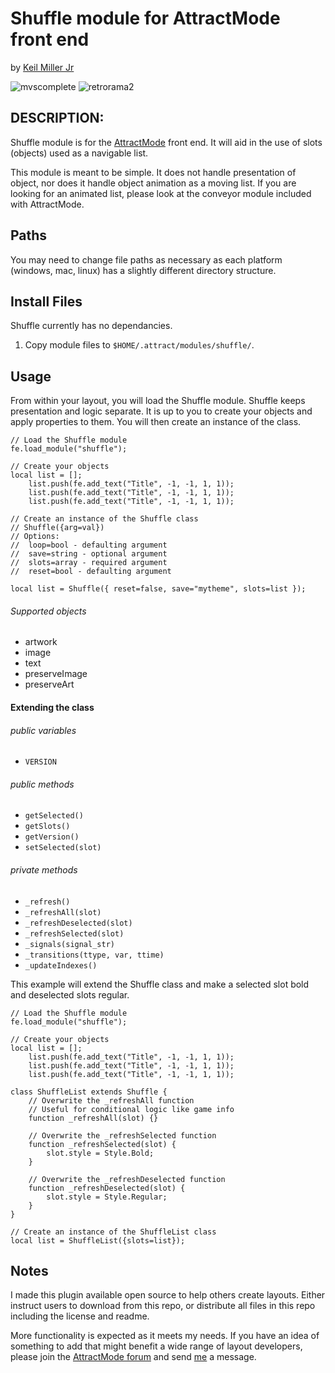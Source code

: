 # Shuffle module for AttractMode front end

by [Keil Miller Jr](http://keilmillerjr.com)

![mvscomplete](mvscomplete.gif)
![retrorama2](retrorama2.gif)

## DESCRIPTION:

Shuffle module is for the [AttractMode](http://attractmode.org) front end. It will aid in the use of slots (objects) used as a navigable list.

This module is meant to be simple. It does not handle presentation of object, nor does it handle object animation as a moving list. If you are looking for an animated list, please look at the conveyor module included with AttractMode.

## Paths

You may need to change file paths as necessary as each platform (windows, mac, linux) has a slightly different directory structure.

## Install Files

Shuffle currently has no dependancies.

1. Copy module files to `$HOME/.attract/modules/shuffle/`.

## Usage

From within your layout, you will load the Shuffle module. Shuffle keeps presentation and logic separate. It is up to you to create your objects and apply properties to them. You will then create an instance of the class.

```squirrel
// Load the Shuffle module
fe.load_module("shuffle");

// Create your objects
local list = [];
	list.push(fe.add_text("Title", -1, -1, 1, 1));
	list.push(fe.add_text("Title", -1, -1, 1, 1));
	list.push(fe.add_text("Title", -1, -1, 1, 1));

// Create an instance of the Shuffle class
// Shuffle({arg=val})
// Options:
//  loop=bool - defaulting argument
// 	save=string - optional argument
// 	slots=array - required argument
// 	reset=bool - defaulting argument

local list = Shuffle({ reset=false, save="mytheme", slots=list });
```

###### Supported objects

* artwork
* image
* text
* preserveImage
* preserveArt

#### Extending the class

###### public variables

* ```VERSION```

###### public methods

* ```getSelected()```
* ```getSlots()```
* ```getVersion()```
* ```setSelected(slot)```

###### private methods

* ```_refresh()```
* ```_refreshAll(slot)```
* ```_refreshDeselected(slot)```
* ```_refreshSelected(slot)```
* ```_signals(signal_str)```
* ```_transitions(ttype, var, ttime)```
* ```_updateIndexes()```

This example will extend the Shuffle class and make a selected slot bold and deselected slots regular.

```squirrel
// Load the Shuffle module
fe.load_module("shuffle");

// Create your objects
local list = [];
	list.push(fe.add_text("Title", -1, -1, 1, 1));
	list.push(fe.add_text("Title", -1, -1, 1, 1));
	list.push(fe.add_text("Title", -1, -1, 1, 1));

class ShuffleList extends Shuffle {
	// Overwrite the _refreshAll function
	// Useful for conditional logic like game info
	function _refreshAll(slot) {}

	// Overwrite the _refreshSelected function
	function _refreshSelected(slot) {
		slot.style = Style.Bold;
	}

	// Overwrite the _refreshDeselected function
	function _refreshDeselected(slot) {
		slot.style = Style.Regular;
	}
}

// Create an instance of the ShuffleList class
local list = ShuffleList({slots=list});
```

## Notes

I made this plugin available open source to help others create layouts. Either instruct users to download from this repo, or distribute all files in this repo including the license and readme.

More functionality is expected as it meets my needs. If you have an idea of something to add that might benefit a wide range of layout developers, please join the [AttractMode forum](http://forum.attractmode.org) and send [me](http://forum.attractmode.org/index.php?action=profile;u=32) a message.
